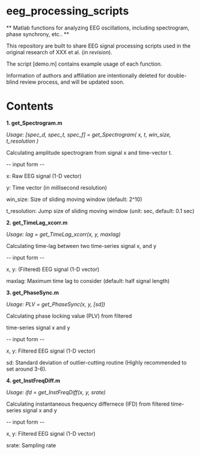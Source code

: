 # eeg_processing_scripts

** Matlab functions for analyzing EEG oscillations, including spectrogram, phase synchrony, etc.. **

This repository are built to share EEG signal processing scripts used in the original research of XXX et al. (*in revision*).

The script [demo.m] contains example usage of each function.

Information of authors and affiliation are intentionally deleted for double-blind review process, and will be updated soon.


# Contents

**1. get_Spectrogram.m**

*Usage: [spec_d, spec_t, spec_f] = get_Spectrogram( x, t, win_size, t_resolution )*

Calculating amplitude spectrogram from signal x and time-vector t. 

-- input form --

x: Raw EEG signal (1-D vector)

y: Time vector (in millisecond resolution)

win_size: Size of sliding moving window (default: 2^10)

t_resolution: Jump size of sliding moving window (unit: sec, default: 0.1 sec)


**2. get_TimeLag_xcorr.m**

*Usage: lag = get_TimeLag_xcorr(x, y, maxlag)*

Calculating time-lag between two time-series signal x, and y

-- input form --

x, y: (Filtered) EEG signal (1-D vector)

maxlag: Maximum time lag to consider (default: half signal length)



**3. get_PhaseSync.m**

*Usage: PLV = get_PhaseSync(x, y, [sd])*

Calculating phase locking value (PLV) from filtered

time-series signal x and y

-- input form --

x, y: Filtered EEG signal (1-D vector)

sd: Standard deviation of outlier-cutting routine (Highly recommended to set around 3-6).


**4. get_InstFreqDiff.m**

*Usage: ifd = get_InstFreqDiff(x, y, srate)*

Calculating instantaneous frequency differnece (IFD) from filtered time-series signal x and y

-- input form --

x, y: Filtered EEG signal (1-D vector)

srate: Sampling rate


